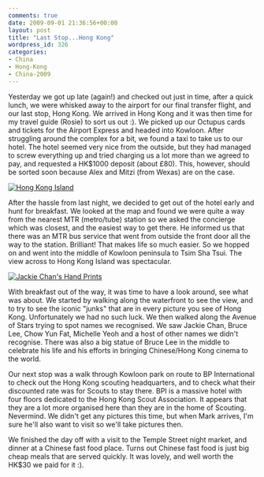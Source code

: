 ```yaml
---
comments: true
date: 2009-09-01 21:36:56+00:00
layout: post
title: "Last Stop...Hong Kong"
wordpress_id: 326
categories:
- China
- Hong-Kong
- China-2009
---
```


Yesterday we got up late (again!) and checked out just in time, after a quick lunch, we were whisked away to the airport for our final transfer flight, and our last stop, Hong Kong. We arrived in Hong Kong and it was then time for my travel guide (Rosie) to sort us out :). We picked up our Octupus cards and tickets for the Airport Express and headed into Kowloon. After struggling around the complex for a bit, we found a taxi to take us to our hotel. The hotel seemed very nice from the outside, but they had managed to screw everything up and tried charging us a lot more than we agreed to pay, and requested a HK$1000 deposit (about £80). This, however, should be sorted soon because Alex and Mitzi (from Wexas) are on the case.


[![Hong Kong Island](http://travel.perry-online.me.uk/files/2012/08/sfpgMjAwOS8yMDA5LjA4LjA1IC0gMjAwOS4wOS4xMSBUb3VyIG9mIENoaW5hLzIwMDkuMDguMzEgLSAyMDA5LjA5LjExIEhvbmcgS29uZy8qSU1HXzQ1MTMuSlBHKippbWFnZSoqMjc5NGViYTZhYTQ5NDhkM2UzMGEzNmIzNDFhOGYzNTEamp-300x199.jpg)](http://travel.perry-online.me.uk/files/2012/08/sfpgMjAwOS8yMDA5LjA4LjA1IC0gMjAwOS4wOS4xMSBUb3VyIG9mIENoaW5hLzIwMDkuMDguMzEgLSAyMDA5LjA5LjExIEhvbmcgS29uZy8qSU1HXzQ1MTMuSlBHKippbWFnZSoqMjc5NGViYTZhYTQ5NDhkM2UzMGEzNmIzNDFhOGYzNTEamp.jpg)


After the hassle from last night, we decided to get out of the hotel early and hunt for breakfast. We looked at the map and found we were quite a way from the nearest MTR (metro/tube) station so we asked the concierge which was closest, and the easiest way to get there. He informed us that there was an MTR bus service that went from outside the front door all the way to the station. Brilliant! That makes life so much easier. So we hopped on and went into the middle of Kowloon peninsula to Tsim Sha Tsui. The view across to Hong Kong Island was spectacular.


[![Jackie Chan's Hand Prints](http://travel.perry-online.me.uk/files/2012/08/sfpgMjAwOS8yMDA5LjA4LjA1IC0gMjAwOS4wOS4xMSBUb3VyIG9mIENoaW5hLzIwMDkuMDguMzEgLSAyMDA5LjA5LjExIEhvbmcgS29uZy8qSU1HXzQ1MjIuSlBHKippbWFnZSoqNDU3OGI0NmY5M2E4YjA5OWQ5YjFiYjE5MDg2MmY1Mjcamp-300x199.jpg)](http://travel.perry-online.me.uk/files/2012/08/sfpgMjAwOS8yMDA5LjA4LjA1IC0gMjAwOS4wOS4xMSBUb3VyIG9mIENoaW5hLzIwMDkuMDguMzEgLSAyMDA5LjA5LjExIEhvbmcgS29uZy8qSU1HXzQ1MjIuSlBHKippbWFnZSoqNDU3OGI0NmY5M2E4YjA5OWQ5YjFiYjE5MDg2MmY1Mjcamp.jpg)


With breakfast out of the way, it was time to have a look around, see what was about. We started by walking along the waterfront to see the view, and to try to see the iconic "junks" that are in every picture you see of Hong Kong. Unfortunately we had no such luck. We then walked along the Avenue of Stars trying to spot names we recognised. We saw Jackie Chan, Bruce Lee, Chow Yun Fat, Michelle Yeoh and a host of other names we didn't recognise. There was also a big statue of Bruce Lee in the middle to celebrate his life and his efforts in bringing Chinese/Hong Kong cinema to the world.

Our next stop was a walk through Kowloon park on route to BP International to check out the Hong Kong scouting headquarters, and to check what their discounted rate was for Scouts to stay there. BPI is a massive hotel with four floors dedicated to the Hong Kong Scout Association. It appears that they are a lot more organised here than they are in the home of Scouting. Nevermind. We didn't get any pictures this time, but when Mark arrives, I'm sure he'll also want to visit so we'll take pictures then.

We finished the day off with a visit to the Temple Street night market, and dinner at a Chinese fast food place. Turns out Chinese fast food is just big cheap meals that are served quickly. It was lovely, and well worth the HK$30 we paid for it :).
